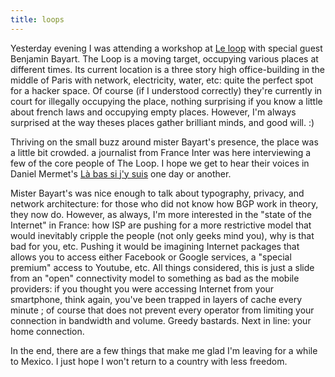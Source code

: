 ```yaml
---
title: loops
---
```


Yesterday evening I was attending a workshop at [Le loop](http://leloop.org/)
with special guest Benjamin Bayart. The Loop is a moving target, occupying
various places at different times. Its current location is a three story high
office-building in the middle of Paris with network, electricity, water, etc:
quite the perfect spot for a hacker space. Of course (if I understood
correctly) they're currently in court for illegally occupying the place,
nothing surprising if you know a little about french laws and occupying empty
places. However, I'm always surprised at the way theses places gather
brilliant minds, and good will. :)

Thriving on the small buzz around mister Bayart's presence, the place was a
little bit crowded. a journalist from France Inter was here interviewing a few
of the core people of The Loop. I hope we get to hear their voices in Daniel
Mermet's [Là bas si j'y suis](http://www.la-bas.org/) one day or another.

Mister Bayart's was nice enough to talk about typography, privacy, and network
architecture: for those who did not know how BGP work in theory, they now do.
However, as always, I'm more interested in the "state of the Internet" in
France: how ISP are pushing for a more restrictive model that would inevitably
cripple the people (not only geeks mind you), why is that bad for you, etc.
Pushing it would be imagining Internet packages that allows you to access
either Facebook or Google services, a "special premium" access to Youtube,
etc. All things considered, this is just a slide from an "open" connectivity
model to something as bad as the mobile providers: if you thought you were
accessing Internet from your smartphone, think again, you've been trapped in
layers of cache every minute ; of course that does not prevent every operator
from limiting your connection in bandwidth and volume. Greedy bastards. Next
in line: your home connection.

In the end, there are a few things that make me glad I'm leaving for a while
to Mexico. I just hope I won't return to a country with less freedom.

